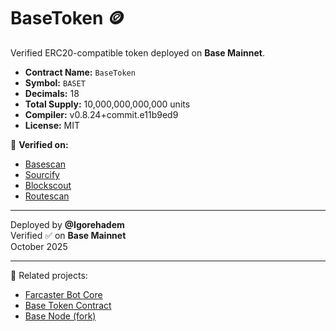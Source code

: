# BaseToken 🪙

Verified ERC20-compatible token deployed on **Base Mainnet**.

- **Contract Name:** `BaseToken`
- **Symbol:** `BASET`
- **Decimals:** 18  
- **Total Supply:** 10,000,000,000,000 units
- **Compiler:** v0.8.24+commit.e11b9ed9  
- **License:** MIT  

🔗 **Verified on:**
- [Basescan](https://basescan.org/address/0xc419F1db048B08671c1CA40D4Ac66EaAf452b20a#code)
- [Sourcify](https://repo.sourcify.dev/8453/0xc419F1db048B08671c1CA40D4Ac66EaAf452b20a/)
- [Blockscout](https://base.blockscout.com/address/0xc419F1db048B08671c1CA40D4Ac66EaAf452b20a)
- [Routescan](https://routescan.io/address/0xc419F1db048B08671c1CA40D4Ac66EaAf452b20a/contract/8453/code)

---

Deployed by **@Igorehadem**  
Verified ✅ on **Base Mainnet**  
October 2025

---
🧠 Related projects:
- [Farcaster Bot Core](https://github.com/Igorehadem/farcaster-bot-core)
- [Base Token Contract](https://basescan.org/address/0xc419F1db048B08671c1CA40D4Ac66EaAf452b20a#code)
- [Base Node (fork)](https://github.com/Igorehadem/node)
